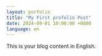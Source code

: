 ```yaml
---
layout: porfolio
title: "My First profolio Post"
date: 2024-09-01 10:00:00 +0800
language: en
---
```

   
This is your blog content in English.
